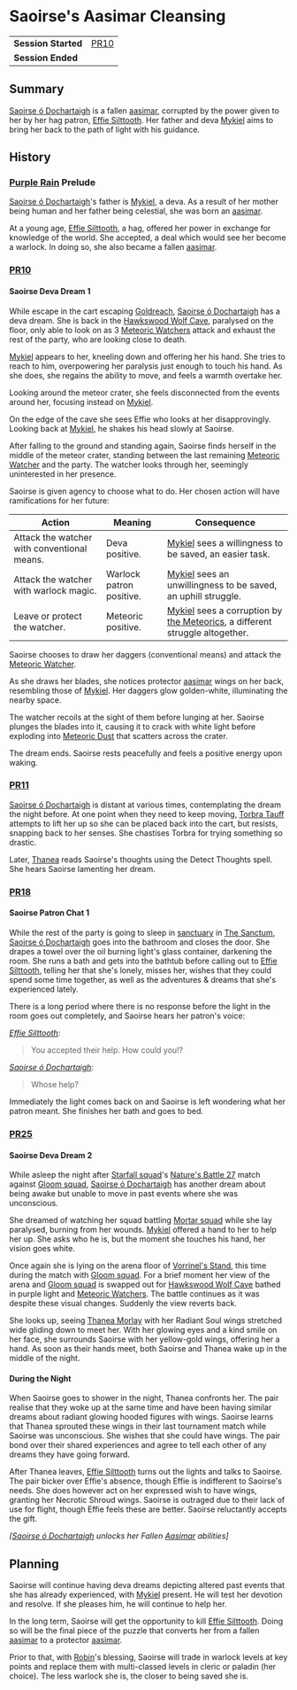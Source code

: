 # Saoirse's Aasimar Cleansing

|||
| --- | --- |
| **Session Started** | [PR10](../sessions/PR10.md) | storyline.2
| **Session Ended** | |

## Summary

[Saoirse ó Dochartaigh](../characters/saoirse-o-dochartaigh.md) is a fallen [aasimar](../lineages/aasimar.md), corrupted by the power given to her by her hag patron, [Effie Silttooth](../characters/effie-silttooth.md). Her father and deva [Mykiel](../characters/mykiel.md) aims to bring her back to the path of light with his guidance.

## History

### [Purple Rain](../campaigns/purple-rain.md) Prelude

[Saoirse ó Dochartaigh](../characters/saoirse-o-dochartaigh.md)'s father is [Mykiel](../characters/mykiel.md), a deva. As a result of her mother being human and her father being celestial, she was born an [aasimar](../lineages/aasimar.md).

At a young age, [Effie Silttooth](../characters/effie-silttooth.md), a hag, offered her power in exchange for knowledge of the world. She accepted, a deal which would see her become a warlock. In doing so, she also became a fallen [aasimar](../lineages/aasimar.md).

### [PR10](../sessions/PR10.md)

#### Saoirse Deva Dream 1

While escape in the cart escaping [Goldreach](../civilisations/kingdom-of-astor/SETTLEMENTS/GOLDREACH/README.md), [Saoirse ó Dochartaigh](../characters/saoirse-o-dochartaigh.md) has a deva dream. She is back in the [Hawkswood Wolf Cave](../civilisations/kingdom-of-astor/SETTLEMENTS/GOLDREACH/hawkswood-wolf-cave.md), paralysed on the floor, only able to look on as 3 [Meteoric Watchers](../creatures/meteoric-watcher.md) attack and exhaust the rest of the party, who are looking close to death.

[Mykiel](../characters/mykiel.md) appears to her, kneeling down and offering her his hand. She tries to reach to him, overpowering her paralysis just enough to touch his hand. As she does, she regains the ability to move, and feels a warmth overtake her.

Looking around the meteor crater, she feels disconnected from the events around her, focusing instead on [Mykiel](../characters/mykiel.md).

On the edge of the cave she sees Effie who looks at her disapprovingly. Looking back at [Mykiel](../characters/mykiel.md), he shakes his head slowly at Saoirse.

After falling to the ground and standing again, Saoirse finds herself in the middle of the meteor crater, standing between the last remaining [Meteoric Watcher](../creatures/meteoric-watcher.md) and the party. The watcher looks through her, seemingly uninterested in her presence.

Saoirse is given agency to choose what to do. Her chosen action will have ramifications for her future:

| Action | Meaning | Consequence |
| --- | --- | --- |
| Attack the watcher with conventional means. | Deva positive. | [Mykiel](../characters/mykiel.md) sees a willingness to be saved, an easier task. |
| Attack the watcher with warlock magic. | Warlock patron positive. | [Mykiel](../characters/mykiel.md) sees an unwillingness to be saved, an uphill struggle. |
| Leave or protect the watcher. | Meteoric positive. | [Mykiel](../characters/mykiel.md) sees a corruption by [the Meteorics](../lineages/the-meteorics.md), a different struggle altogether. |

Saoirse chooses to draw her daggers (conventional means) and attack the [Meteoric Watcher](../creatures/meteoric-watcher.md).

As she draws her blades, she notices protector [aasimar](../lineages/aasimar.md) wings on her back, resembling those of [Mykiel](../characters/mykiel.md). Her daggers glow golden-white, illuminating the nearby space.

The watcher recoils at the sight of them before lunging at her. Saoirse plunges the blades into it, causing it to crack with white light before exploding into [Meteoric Dust](../items/meteoric/meteoric-dust.md) that scatters across the crater.

The dream ends. Saoirse rests peacefully and feels a positive energy upon waking.

### [PR11](../sessions/PR11.md)

[Saoirse ó Dochartaigh](../characters/saoirse-o-dochartaigh.md) is distant at various times, contemplating the dream the night before. At one point when they need to keep moving, [Torbra Tauff](../characters/torbra-tauff.md) attempts to lift her up so she can be placed back into the cart, but resists, snapping back to her senses. She chastises Torbra for trying something so drastic.

Later, [Thanea](../../../astarus/people/thanea.md) reads Saoirse's thoughts using the Detect Thoughts spell. She hears Saoirse lamenting her dream.

### [PR18](../sessions/PR18.md)

#### Saoirse Patron Chat 1

While the rest of the party is going to sleep in [sanctuary](../organisations/astorrel/sanctuary.md) in [The Sanctum](../places/buildings/the-sanctum.md), [Saoirse ó Dochartaigh](../characters/saoirse-o-dochartaigh.md) goes into the bathroom and closes the door. She drapes a towel over the oil burning light's glass container, darkening the room. She runs a bath and gets into the bathtub before calling out to [Effie Silttooth](../characters/effie-silttooth.md), telling her that she's lonely, misses her, wishes that they could spend some time together, as well as the adventures & dreams that she's experienced lately.

There is a long period where there is no response before the light in the room goes out completely, and Saoirse hears her patron's voice:

*[Effie Silttooth](../characters/effie-silttooth.md):*

> You accepted their help. How could you!?

*[Saoirse ó Dochartaigh](../characters/saoirse-o-dochartaigh.md):*

> Whose help?

Immediately the light comes back on and Saoirse is left wondering what her patron meant. She finishes her bath and goes to bed.

### [PR25](../sessions/PR25.md)

#### Saoirse Deva Dream 2

While asleep the night after [Starfall squad](../organisations/astorrel/squads/starfall-squad.md)'s [Nature's Battle 27](natures-battle-27.md) match against [Gloom squad](../organisations/astorrel/squads/gloom-squad.md), [Saoirse ó Dochartaigh](../characters/saoirse-o-dochartaigh.md) has another dream about being awake but unable to move in past events where she was unconscious.

She dreamed of watching her squad battling [Mortar squad](../organisations/astorrel/squads/mortar-squad.md) while she lay paralysed, burning from her wounds. [Mykiel](../characters/mykiel.md) offered a hand to her to help her up. She asks who he is, but the moment she touches his hand, her vision goes white.

Once again she is lying on the arena floor of [Vorrinel's Stand](../places/buildings/vorrinels-stand.md), this time during the match with [Gloom squad](../organisations/astorrel/squads/gloom-squad.md). For a brief moment her view of the arena and [Gloom squad](../organisations/astorrel/squads/gloom-squad.md) is swapped out for [Hawkswood Wolf Cave](../civilisations/kingdom-of-astor/SETTLEMENTS/GOLDREACH/hawkswood-wolf-cave.md) bathed in purple light and [Meteoric Watchers](../creatures/meteoric-watcher.md). The battle continues as it was despite these visual changes. Suddenly the view reverts back.

She looks up, seeing [Thanea Morlay](../characters/thanea-morlay.md) with her Radiant Soul wings stretched wide gliding down to meet her. With her glowing eyes and a kind smile on her face, she surrounds Saoirse with her yellow-gold wings, offering her a hand. As soon as their hands meet, both Saoirse and Thanea wake up in the middle of the night.

#### During the Night

When Saoirse goes to shower in the night, Thanea confronts her. The pair realise that they woke up at the same time and have been having similar dreams about radiant glowing hooded figures with wings. Saoirse learns that Thanea sprouted these wings in their last tournament match while Saoirse was unconscious. She wishes that she could have wings. The pair bond over their shared experiences and agree to tell each other of any dreams they have going forward.

After Thanea leaves, [Effie Silttooth](../characters/effie-silttooth.md) turns out the lights and talks to Saoirse. The pair bicker over Effie's absence, though Effie is indifferent to Saoirse's needs. She does however act on her expressed wish to have wings, granting her Necrotic Shroud wings. Saoirse is outraged due to their lack of use for flight, though Effie feels these are better. Saoirse reluctantly accepts the gift.

*[[Saoirse ó Dochartaigh](../characters/saoirse-o-dochartaigh.md) unlocks her Fallen [Aasimar](../lineages/aasimar.md) abilities]*

## Planning

Saoirse will continue having deva dreams depicting altered past events that she has already experienced, with [Mykiel](../characters/mykiel.md) present. He will test her devotion and resolve. If she pleases him, he will continue to help her.

In the long term, Saoirse will get the opportunity to kill [Effie Silttooth](../characters/effie-silttooth.md). Doing so will be the final piece of the puzzle that converts her from a fallen [aasimar](../lineages/aasimar.md) to a protector [aasimar](../lineages/aasimar.md).

Prior to that, with [Robin](../players/robin.md)'s blessing, Saoirse will trade in warlock levels at key points and replace them with multi-classed levels in cleric or paladin (her choice). The less warlock she is, the closer to being saved she is.
